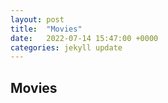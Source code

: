 ```yaml
---
layout: post
title:  "Movies"
date:   2022-07-14 15:47:00 +0000
categories: jekyll update
---
```

## Movies
